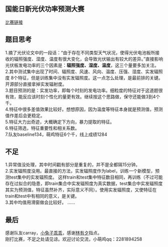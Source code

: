 国能日新光伏功率预测大赛
------
[比赛链接](http://www.dcjingsai.com/common/cmpt/%E5%9B%BD%E8%83%BD%E6%97%A5%E6%96%B0%E5%85%89%E4%BC%8F%E5%8A%9F%E7%8E%87%E9%A2%84%E6%B5%8B%E5%A4%A7%E8%B5%9B_%E6%8E%92%E8%A1%8C%E6%A6%9C.html)

## 题目思考
1.摘了光伏论文中的一段话：“由于存在不同类型天气状况，使得光伏电池板所接收的辐照强度、湿度、温度有很大变化，会导致光伏输出有较大的差异。”直接影响光伏板发电功率的三个因素是：**辐照强度、湿度、温度**，这三个量要多加关注。  
2.其中测试集中出现了时间、辐照度、风速、风向、温度、压强、湿度、实发辐照度 8个特征，但是训练集中没有实发辐照度。这一点怎么处理，是最前排的关键。开源部分直接拿掉实发辐射度。     
3.题目预测的是：实发功率，即每个时刻的发电功率。细粒度的特征对于这道题很有效，能反应该时刻个性化的量更有效。继续按这个思路做，保守还能做3到4个千。   
4.特征中很多差值效果比较好。想想原因，因为温度等特征本身就是预测值，预测值作差后会更稳定。  
5.特征大力出奇迹，大概确定下方向，暴力提取的特征。  
6.特征筛选，特征重要性和相关系数。  
7.队友baseline134，萌鸡特征6个千，线上成绩1284
## 不足
1.异常值没处理，其中时间戳有部分是重复的，并不是全都隔15分钟。   
2.实发辐照度没用。最直接的方法，实发辐照度作为label，训练一个新模型，预测test集中的实发辐照度。
这样train和test集中特征数目相同，再训练（不过可能存在过拟合的隐患，即train集合中实发辐照度为真实数据，test集合中实发辐照度其实为预测值，特征虽然补齐，实际意义不同）。使用实发辐照度，又使特征在train和test中有相同的意义，是关键。   
3.其中均值用滑窗做会比较好。
……  
## 最后
感谢队友carray，[小兔子乖乖](https://github.com/PandasCute)，感谢[林有夕](https://github.com/infturing)指点。  
刚打比赛，不足之处请见谅。欢迎讨论交流，小萌鸡qq：2281894258




